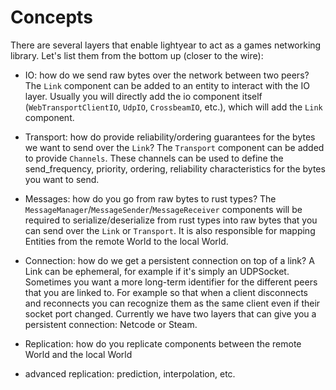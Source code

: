 # Concepts

There are several layers that enable lightyear to act as a games networking library.
Let's list them from the bottom up (closer to the wire):

- IO: how do we send raw bytes over the network between two peers?
  The `Link` component can be added to an entity to interact with the IO layer. Usually you will directly
  add the io component itself (`WebTransportClientIO`, `UdpIO`, `CrossbeamIO`, etc.), which will add the `Link` component.

- Transport: how do provide reliability/ordering guarantees for the bytes we want to send over the `Link`?
The `Transport` component can be added to provide `Channels`. These channels can be used to define the send_frequency,
priority, ordering, reliability characteristics for the bytes you want to send.

- Messages: how do you go from raw bytes to rust types?
The `MessageManager`/`MessageSender`/`MessageReceiver` components will be required to serialize/deserialize from rust types into
raw bytes that you can send over the `Link` or `Transport`. It is also responsible for mapping Entities from the remote World to 
the local World.

- Connection: how do we get a persistent connection on top of a link?
A Link can be ephemeral, for example if it's simply an UDPSocket. Sometimes you want a more long-term identifier for the different
peers that you are linked to. For example so that when a client disconnects and reconnects you can recognize them as the same client
even if their socket port changed.
Currently we have two layers that can give you a persistent connection: Netcode or Steam.

- Replication: how do you replicate components between the remote World and the local World

- advanced replication: prediction, interpolation, etc.
